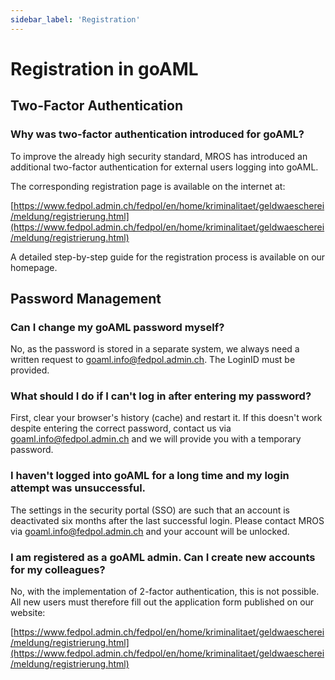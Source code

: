 ```yaml
---
sidebar_label: 'Registration'
---
```


# Registration in goAML

## Two-Factor Authentication

### Why was two-factor authentication introduced for goAML?

To improve the already high security standard, MROS has introduced an additional two-factor authentication for external users logging into goAML.

The corresponding registration page is available on the internet at:

[https://www.fedpol.admin.ch/fedpol/en/home/kriminalitaet/geldwaescherei/meldung/registrierung.html](https://www.fedpol.admin.ch/fedpol/en/home/kriminalitaet/geldwaescherei/meldung/registrierung.html)

A detailed step-by-step guide for the registration process is available on our homepage.

## Password Management

### Can I change my goAML password myself?

No, as the password is stored in a separate system, we always need a written request to goaml.info@fedpol.admin.ch. The LoginID must be provided.

### What should I do if I can't log in after entering my password?

First, clear your browser's history (cache) and restart it. If this doesn't work despite entering the correct password, contact us via goaml.info@fedpol.admin.ch and we will provide you with a temporary password.

### I haven't logged into goAML for a long time and my login attempt was unsuccessful.

The settings in the security portal (SSO) are such that an account is deactivated six months after the last successful login. Please contact MROS via goaml.info@fedpol.admin.ch and your account will be unlocked.

### I am registered as a goAML admin. Can I create new accounts for my colleagues?

No, with the implementation of 2-factor authentication, this is not possible. All new users must therefore fill out the application form published on our website:

[https://www.fedpol.admin.ch/fedpol/en/home/kriminalitaet/geldwaescherei/meldung/registrierung.html](https://www.fedpol.admin.ch/fedpol/en/home/kriminalitaet/geldwaescherei/meldung/registrierung.html)